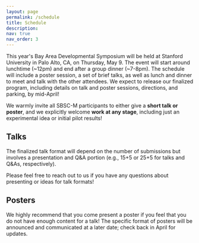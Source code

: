 ```yaml
---
layout: page
permalink: /schedule
title: Schedule
description: 
nav: true
nav_order: 3
---
```


This year's Bay Area Developmental Symposium will be held at Stanford University in Palo Alto, CA, on Thursday, May 9. The event will start around lunchtime (~12pm) and end after a group dinner (~7-8pm). The schedule will include a poster session, a set of brief talks, as well as lunch and dinner to meet and talk with the other attendees. We expect to release our finalized program, including details on talk and poster sessions, directions, and parking, by mid-April!

We warmly invite all SBSC-M participants to either give a <b>short talk or poster</b>, and we explicitly welcome <b>work at any stage</b>, including just an experimental idea or initial pilot results!

<h2>Talks</h2>
The finalized talk format will depend on the number of submissions but involves a presentation and Q&A portion (e.g., 15+5 or 25+5 for talks and Q&As, respectively).

Please feel free to reach out to us if you have any questions about presenting or ideas for talk formats!

<h2>Posters</h2>
We highly recommend that you come present a poster if you feel that you do not have enough content for a talk! The specific format of posters will be announced and communicated at a later date; check back in April for updates.
